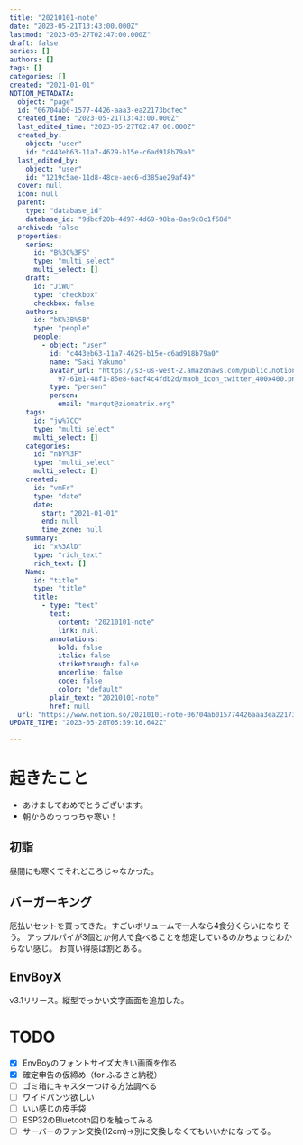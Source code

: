```yaml
---
title: "20210101-note"
date: "2023-05-21T13:43:00.000Z"
lastmod: "2023-05-27T02:47:00.000Z"
draft: false
series: []
authors: []
tags: []
categories: []
created: "2021-01-01"
NOTION_METADATA:
  object: "page"
  id: "06704ab0-1577-4426-aaa3-ea22173bdfec"
  created_time: "2023-05-21T13:43:00.000Z"
  last_edited_time: "2023-05-27T02:47:00.000Z"
  created_by:
    object: "user"
    id: "c443eb63-11a7-4629-b15e-c6ad918b79a0"
  last_edited_by:
    object: "user"
    id: "1219c5ae-11d8-48ce-aec6-d385ae29af49"
  cover: null
  icon: null
  parent:
    type: "database_id"
    database_id: "9dbcf20b-4d97-4d69-98ba-8ae9c8c1f58d"
  archived: false
  properties:
    series:
      id: "B%3C%3FS"
      type: "multi_select"
      multi_select: []
    draft:
      id: "JiWU"
      type: "checkbox"
      checkbox: false
    authors:
      id: "bK%3B%5B"
      type: "people"
      people:
        - object: "user"
          id: "c443eb63-11a7-4629-b15e-c6ad918b79a0"
          name: "Saki Yakumo"
          avatar_url: "https://s3-us-west-2.amazonaws.com/public.notion-static.com/3ad1c4\
            97-61e1-48f1-85e8-6acf4c4fdb2d/maoh_icon_twitter_400x400.png"
          type: "person"
          person:
            email: "marqut@ziomatrix.org"
    tags:
      id: "jw%7CC"
      type: "multi_select"
      multi_select: []
    categories:
      id: "nbY%3F"
      type: "multi_select"
      multi_select: []
    created:
      id: "vmFr"
      type: "date"
      date:
        start: "2021-01-01"
        end: null
        time_zone: null
    summary:
      id: "x%3AlD"
      type: "rich_text"
      rich_text: []
    Name:
      id: "title"
      type: "title"
      title:
        - type: "text"
          text:
            content: "20210101-note"
            link: null
          annotations:
            bold: false
            italic: false
            strikethrough: false
            underline: false
            code: false
            color: "default"
          plain_text: "20210101-note"
          href: null
  url: "https://www.notion.so/20210101-note-06704ab015774426aaa3ea22173bdfec"
UPDATE_TIME: "2023-05-28T05:59:16.642Z"

---
```

<link rel="stylesheet" href="https://cdn.jsdelivr.net/npm/katex@0.16.2/dist/katex.min.css" integrity="sha384-bYdxxUwYipFNohQlHt0bjN/LCpueqWz13HufFEV1SUatKs1cm4L6fFgCi1jT643X" crossorigin="anonymous">


# 起きたこと

- あけましておめでとうございます。
- 朝からめっっっちゃ寒い！

## 初詣


昼間にも寒くてそれどころじゃなかった。


## バーガーキング


厄払いセットを買ってきた。すごいボリュームで一人なら4食分くらいになりそう。 アップルパイが3個とか何人で食べることを想定しているのかちょっとわからない感じ。 お買い得感は割とある。


## EnvBoyX


v3.1リリース。縦型でっかい文字画面を追加した。


# TODO

- [x] EnvBoyのフォントサイズ大きい画面を作る
- [x] 確定申告の仮締め（for ふるさと納税）
- [ ] ゴミ箱にキャスターつける方法調べる
- [ ] ワイドパンツ欲しい
- [ ] いい感じの皮手袋
- [ ] ESP32のBluetooth回りを触ってみる
- [ ] サーバーのファン交換(12cm)→別に交換しなくてもいいかになってる。
